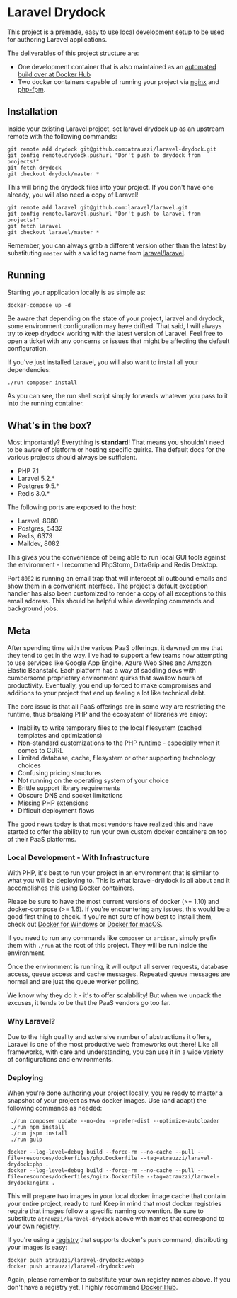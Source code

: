 # Laravel Drydock

This project is a premade, easy to use local development setup to be used for authoring Laravel applications.

The deliverables of this project structure are:

 - One development container that is also maintained as an [automated build over at Docker Hub](https://hub.docker.com/r/atrauzzi/laravel-drydock)
 - Two docker containers capable of running your project via [nginx](https://www.nginx.com/) and [php-fpm](http://php.net/manual/en/install.fpm.php).


## Installation

Inside your existing Laravel project, set laravel drydock up as an upstream remote with the following commands:

```
git remote add drydock git@github.com:atrauzzi/laravel-drydock.git
git config remote.drydock.pushurl "Don't push to drydock from projects!"
git fetch drydock
git checkout drydock/master *
```

This will bring the drydock files into your project.  If you don't have one already, you will also need a copy of Laravel!

```
git remote add laravel git@github.com:laravel/laravel.git
git config remote.laravel.pushurl "Don't push to laravel from projects!"
git fetch laravel
git checkout laravel/master *
```

Remember, you can always grab a different version other than the latest by substituting `master` with a valid tag name from [laravel/laravel](https://github.com/laravel/laravel).

## Running

Starting your application locally is as simple as:

```
docker-compose up -d
```

Be aware that depending on the state of your project, laravel and drydock, some environment configuration may have drifted.  That said, I will always try to keep drydock working with the latest version of Laravel.
Feel free to open a ticket with any concerns or issues that might be affecting the default configuration.

If you've just installed Laravel, you will also want to install all your dependencies:

```
./run composer install
```

As you can see, the run shell script simply forwards whatever you pass to it into the running container.

## What's in the box?

Most importantly?  Everything is **standard**!  That means you shouldn't need to be aware of platform or hosting specific quirks.  The default docs for the various projects should always be sufficient.

 - PHP 7.1
 - Laravel 5.2.*
 - Postgres 9.5.*
 - Redis 3.0.*

The following ports are exposed to the host:

 - Laravel, 8080
 - Postgres, 5432
 - Redis, 6379
 - Maildev, 8082

This gives you the convenience of being able to run local GUI tools against the environment - I recommend PhpStorm, DataGrip and Redis Desktop.

Port `8082` is running an email trap that will intercept all outbound emails and show them in a convenient interface.  The project's default exception handler has also been customized to render a copy of all exceptions to this email address.  This should be helpful while developing commands and background jobs.

## Meta

After spending time with the various PaaS offerings, it dawned on me that they tend to get in the way.  I've had to support a few teams now attempting to use
services like Google App Engine, Azure Web Sites and Amazon Elastic Beanstalk.  Each platform has a way of saddling devs with cumbersome proprietary environment 
quirks that swallow hours of productivity. Eventually, you end up forced to make compromises and additions to your project that end up feeling a lot like technical debt.

The core issue is that all PaaS offerings are in some way are restricting the runtime, thus breaking PHP and the ecosystem of libraries we enjoy:

 - Inability to write temporary files to the local filesystem (cached templates and optimizations)
 - Non-standard customizations to the PHP runtime - especially when it comes to CURL
 - Limited database, cache, filesystem or other supporting technology choices
 - Confusing pricing structures
 - Not running on the operating system of your choice
 - Brittle support library requirements
 - Obscure DNS and socket limitations
 - Missing PHP extensions
 - Difficult deployment flows
 
The good news today is that most vendors have realized this and have started to offer the ability to run your own custom docker containers on top of their PaaS platforms.

### Local Development - With Infrastructure

With PHP, it's best to run your project in an environment that is similar to what you will be deploying to.  This is what laravel-drydock is all about and it accomplishes this using Docker containers.

Please be sure to have the most current versions of docker (>= 1.10) and docker-compose (>= 1.6).  If you're encountering any issues, this would be a good first thing to check.  If you're not sure of how best to install them, check out [Docker for Windows](https://docs.docker.com/docker-for-windows/) or [Docker for macOS](https://docs.docker.com/docker-for-mac/).

If you need to run any commands like `composer` or `artisan`, simply prefix them with `./run` at the root of this project.  They will be run inside the environment.

Once the environment is running, it will output all server requests, database access, queue access and cache messages.  Repeated queue messages are normal and are just the queue worker polling.

 
We know why they do it - it's to offer scalability!  But when we unpack the excuses, it tends to be that the PaaS vendors go too far.

### Why Laravel?

Due to the high quality and extensive number of abstractions it offers, Laravel is one of the most productive web frameworks out there!
Like all frameworks, with care and understanding, you can use it in a wide variety of configurations and environments.

### Deploying

When you're done authoring your project locally, you're ready to master a snapshot of your project as two docker images.  Use (and adapt) the following commands
as needed:

```
 ./run composer update --no-dev --prefer-dist --optimize-autoloader
 ./run npm install
 ./run jspm install
 ./run gulp
 
docker --log-level=debug build --force-rm --no-cache --pull --file=resources/dockerfiles/php.Dockerfile --tag=atrauzzi/laravel-drydock:php .
docker --log-level=debug build --force-rm --no-cache --pull --file=resources/dockerfiles/nginx.Dockerfile --tag=atrauzzi/laravel-drydock:nginx .
```

This will prepare two images in your local docker image cache that contain your entire project, ready to run!  Keep in mind that most docker registries require that images follow a 
specific naming convention.  Be sure to substitute `atrauzzi/laravel-drydock` above with names that correspond to your own registry.

If you're using a [registry](https://docs.docker.com/registry/) that supports docker's `push` command, distributing your images is easy: 

```
docker push atrauzzi/laravel-drydock:webapp
docker push atrauzzi/laravel-drydock:web
```

Again, please remember to substitute your own registry names above.  If you don't have a registry yet, I highly recommend [Docker Hub](https://hub.docker.com/).
